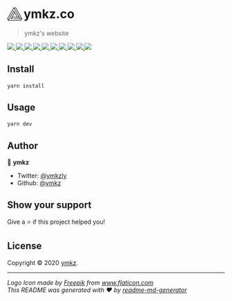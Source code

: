 <div>
  <img align="left" src="public/icon.svg" width="38px">
  <h1>ymkz.co</h1>
</div>

> ymkz's website

<p>
  <a href="https://github.com/ymkz/ymkz.co" target="_blank" rel="noopener noreferrer">
    <img src="https://flat.badgen.net/github/checks/ymkz/ymkz.co?icon=github" />
  </a>
  <a href="https://app.dependabot.com/accounts/ymkz/repos/172352878" target="_blank" rel="noopener noreferrer">
    <img src="https://flat.badgen.net/badge/deps/dependabot/0366d6?icon=dependabot" />
  </a>
  <a href="https://github.com/Microsoft/TypeScript" target="_blank" rel="noopener noreferrer">
    <img src="https://flat.badgen.net/badge/language/TypeScript/017acd?icon=typescript" />
  </a>
  <a href="https://zeit.co/ymkz/ymkz.co" target="_blank" rel="noopener noreferrer">
    <img src="https://flat.badgen.net/badge/hosting/now/000000?icon=now" />
  </a>
  <a href="https://eslint.org" target="_blank" rel="noopener noreferrer">
    <img src="https://flat.badgen.net/badge/linter/eslint/4b32c3" />
  </a>
  <a href="https://stylelint.io" target="_blank" rel="noopener noreferrer">
    <img src="https://flat.badgen.net/badge/linter/stylelint/263238" />
  </a>
  <a href="https://prettier.io" target="_blank" rel="noopener noreferrer">
    <img src="https://flat.badgen.net/badge/formatter/prettier/ff69b4" />
  </a>
  <a href="https://emotion.sh" target="_blank" rel="noopener noreferrer">
    <img src="https://flat.badgen.net/badge/styling/emotion/d36ac2" />
  </a>
  <a href="https://jestjs.io" target="_blank" rel="noopener noreferrer">
    <img src="https://flat.badgen.net/badge/unit%20testing/jest/99424f" />
  </a>
  <a href="https://twitter.com/ymkzly" target="_blank" rel="noopener noreferrer">
    <img src="https://flat.badgen.net/twitter/follow/ymkzly?icon=twitter" />
  </a>
</p>

## Install

```sh
yarn install
```

## Usage

```sh
yarn dev
```

## Author

👤 **ymkz**

- Twitter: [@ymkzly](https://twitter.com/ymkzly)
- Github: [@ymkz](https://github.com/ymkz)

## Show your support

Give a ⭐️ if this project helped you!

## License

Copyright © 2020 [ymkz](https://github.com/ymkz).

---

_Logo Icon made by [Freepik](https://www.flaticon.com/authors/freepik) from www.flaticon.com_  
_This README was generated with ❤️ by [readme-md-generator](https://github.com/kefranabg/readme-md-generator)_
